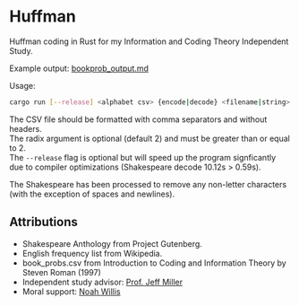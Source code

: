 # Huffman

Huffman coding in Rust for my Information and Coding Theory Independent Study.

Example output: [bookprob_output.md](bookprob_output.md)

Usage:

```sh
cargo run [--release] <alphabet csv> {encode|decode} <filename|string> [radix] 
```  

The CSV file should be formatted with comma separators and without headers.  
The radix argument is optional (default 2) and must be greater than or equal to 2.  
The `--release` flag is optional but will speed up the program signficantly due to compiler optimizations (Shakespeare decode 10.12s > 0.59s).  

The Shakespeare has been processed to remove any non-letter characters (with the exception of spaces and newlines).  

## Attributions

- Shakespeare Anthology from Project Gutenberg.
- English frequency list from Wikipedia.
- book_probs.csv from Introduction to Coding and Information Theory by Steven Roman (1997)
- Independent study advisor: [Prof. Jeff Miller](http://jeffmiller.oxycreates.org/)
- Moral support: [Noah Willis](https://github.com/knoahwillis/)
